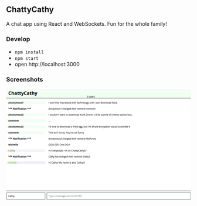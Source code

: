 ## ChattyCathy

A chat app using React and WebSockets. Fun for the whole family!

### Develop

- `npm install`
- `npm start`
- open http://localhost:3000

### Screenshots

!["Screenshot of ChattyCathy"](https://github.com/kermitjosephlee/chattyApp/blob/master/ChattyCathyScreenshot.png)
